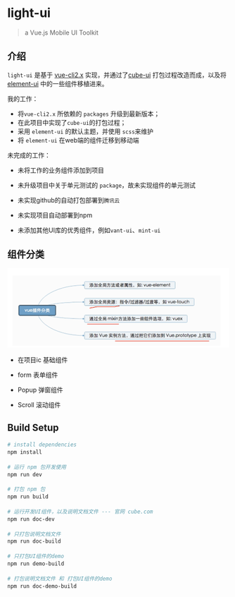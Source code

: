 # light-ui

> a Vue.js Mobile UI Toolkit

## 介绍

`light-ui` 是基于 [vue-cli2.x](https://cli.vuejs.org/zh/guide/cli-service.html) 实现，并通过了[cube-ui](https://didi.github.io/cube-ui/#/zh-CN) 打包过程改造而成，以及将 [element-ui](https://element.eleme.cn/#/zh-CN) 中的一些组件移植进来。

我的工作：

+ 将`vue-cli2.x` 所依赖的 `packages` 升级到最新版本；
+ 在此项目中实现了`cube-ui`的打包过程；
+ 采用 `element-ui` 的默认主题，并使用 `scss`来维护
+ 将 `element-ui` 在web端的组件迁移到移动端

未完成的工作：

+ 未将工作的业务组件添加到项目

+ 未升级项目中关于单元测试的 `package`，故未实现组件的单元测试
+ 未实现github的自动打包部署到`腾讯云`
+ 未实现项目自动部署到npm
+ 未添加其他UI库的优秀组件，例如`vant-ui`、`mint-ui`

## 组件分类

![component](README/component.png)

+ 在项目ic 基础组件

+ form 表单组件

+ Popup 弹窗组件

+ Scroll 滚动组件

## Build Setup

``` bash
# install dependencies
npm install

# 运行 npm 包开发使用
npm run dev

# 打包 npm 包
npm run build

# 运行开发UI组件，以及说明文档文件 --- 官网 cube.com
npm run doc-dev

# 只打包说明文档文件
npm run doc-build

# 只打包UI组件的demo
npm run demo-build

# 打包说明文档文件 和 打包UI组件的demo
npm run doc-demo-build
```

